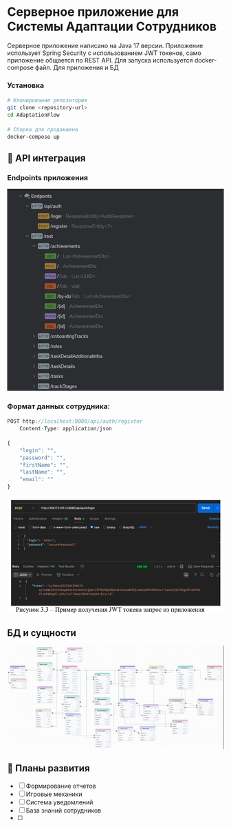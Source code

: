# Серверное приложение для Системы Адаптации Сотрудников

Серверное приложение написано на Java 17 версии. Приложение использует Spring Security с использованием JWT токенов, само приложение общается по REST API. 
Для запуска используется docker-compose файл. Для приложения и БД
### Установка
```bash
# Клонирование репозитория
git clone <repository-url>
cd AdaptationFlow

# Сборка для продакшена
docker-compose up
```

## 🔌 API интеграция

### Endpoints приложения
![Главная страница](https://github.com/DorofeeVDaniil1/AdaptationFlow/blob/main/photos/img.png)

### Формат данных сотрудника:
```typescript
POST http://localhost:8080/api/auth/register
    Content-Type: application/json

{
    "login": "",
    "password": "",
    "firstName": "",
    "lastName": "",
    "email": ""
}
```
![Главная страница](https://github.com/DorofeeVDaniil1/AdaptationFlow/blob/main/photos/img_1.png)


## БД и сущности
![Главная страница](https://github.com/DorofeeVDaniil1/AdaptationFlow/blob/main/photos/img_2.png)


## 🔮 Планы развития

- [ ] Формирование отчетов
- [ ] Игровые механики
- [ ] Система уведомлений
- [ ] База знаний сотрудников
- [ ] 
